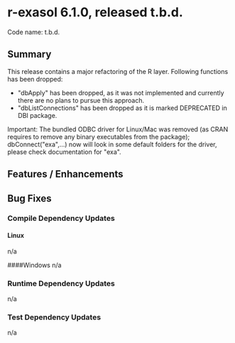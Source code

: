 # r-exasol 6.1.0, released t.b.d.

Code name: t.b.d.

## Summary 

This release contains a major refactoring of the R layer.
Following functions has been dropped:
* "dbApply" has been dropped, as it was not implemented and currently there are no plans to pursue this approach.
* "dbListConnections" has been dropped as it is marked DEPRECATED in DBI package.

Important: The bundled ODBC driver for Linux/Mac was removed (as CRAN requires to remove any binary executables from the package); dbConnect("exa",...) now will look in some default folders for the driver, please check documentation for "exa".

## Features / Enhancements

## Bug Fixes

### Compile Dependency Updates

#### Linux
n/a

####Windows
n/a

### Runtime Dependency Updates
n/a

### Test Dependency Updates
n/a
